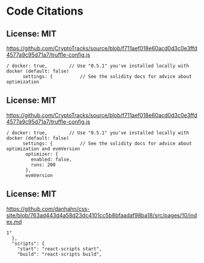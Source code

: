 # Code Citations

## License: MIT
https://github.com/CryptoTracks/source/blob/f711aef018e60acd0d3c0e3ffd4577a9c95d71a7/truffle-config.js

```
/ docker: true,        // Use "0.5.1" you've installed locally with docker (default: false)
      settings: {          // See the solidity docs for advice about optimization
```


## License: MIT
https://github.com/CryptoTracks/source/blob/f711aef018e60acd0d3c0e3ffd4577a9c95d71a7/truffle-config.js

```
/ docker: true,        // Use "0.5.1" you've installed locally with docker (default: false)
      settings: {          // See the solidity docs for advice about optimization and evmVersion
       optimizer: {
         enabled: false,
         runs: 200
       },
       evmVersion
```


## License: MIT
https://github.com/danhahn/css-site/blob/763ad443d4a58d23dc4101cc5b8bfaadaf98ba18/src/pages/10/index.md

```
1"
  },
  "scripts": {
    "start": "react-scripts start",
    "build": "react-scripts build",
```

